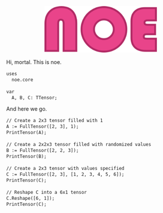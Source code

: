 <div align="center">
<img src="assets/noe-txt.png" alt="logo" width="300px"></img>
</div>

Hi, mortal. This is noe.

```delphi
uses
  noe.core

var
  A, B, C: TTensor; 
```

And here we go.
```delphi
// Create a 2x3 tensor filled with 1
A := FullTensor([2, 3], 1);
PrintTensor(A);

// Create a 2x2x3 tensor filled with randomized values
B := FullTensor([2, 2, 3]);
PrintTensor(B);

// Create a 2x3 tensor with values specified
C := FullTensor([2, 3], [1, 2, 3, 4, 5, 6]);
PrintTensor(C);

// Reshape C into a 6x1 tensor
C.Reshape([6, 1]);
PrintTensor(C);
```